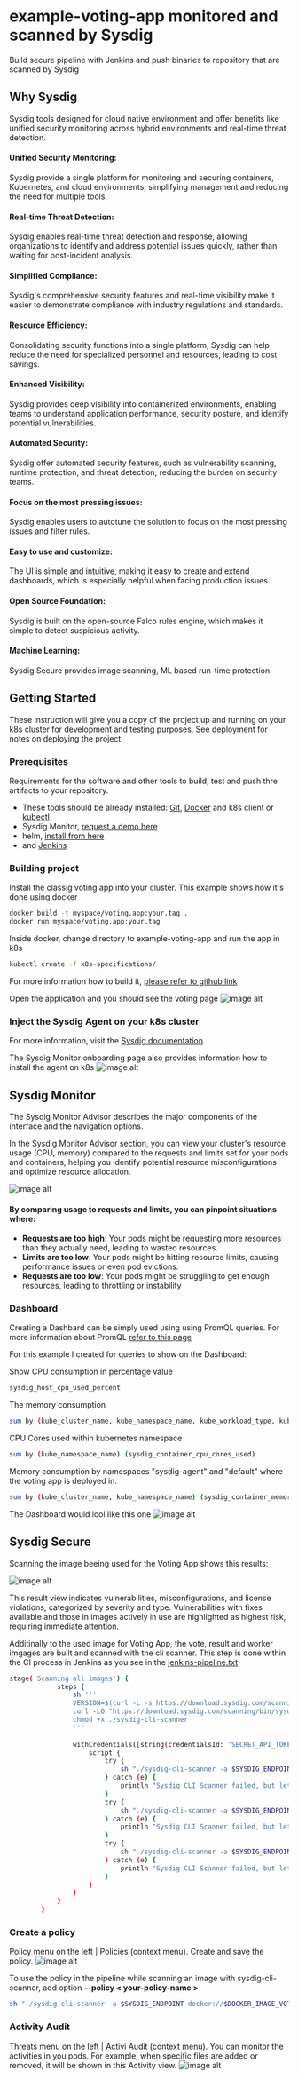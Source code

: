 # example-voting-app monitored and scanned by Sysdig

Build secure pipeline with Jenkins and push binaries to repository that are scanned by Sysdig

## Why Sysdig

Sysdig tools designed for cloud native environment and offer benefits like unified security monitoring across hybrid environments and real-time threat detection.

#### Unified Security Monitoring:
Sysdig provide a single platform for monitoring and securing containers, Kubernetes, and cloud environments, simplifying management and reducing the need for multiple tools.

#### Real-time Threat Detection:
Sysdig enables real-time threat detection and response, allowing organizations to identify and address potential issues quickly, rather than waiting for post-incident analysis.

#### Simplified Compliance:
Sysdig's comprehensive security features and real-time visibility make it easier to demonstrate compliance with industry regulations and standards.

#### Resource Efficiency:
Consolidating security functions into a single platform, Sysdig can help reduce the need for specialized personnel and resources, leading to cost savings.

#### Enhanced Visibility:
Sysdig provides deep visibility into containerized environments, enabling teams to understand application performance, security posture, and identify potential vulnerabilities.

#### Automated Security:
Sysdig offer automated security features, such as vulnerability scanning, runtime protection, and threat detection, reducing the burden on security teams.

#### Focus on the most pressing issues:
Sysdig enables users to autotune the solution to focus on the most pressing issues and filter rules.

#### Easy to use and customize:
The UI is simple and intuitive, making it easy to create and extend dashboards, which is especially helpful when facing production issues.

#### Open Source Foundation:
Sysdig is built on the open-source Falco rules engine, which makes it simple to detect suspicious activity.

#### Machine Learning:
Sysdig Secure provides image scanning, ML based run-time protection.


## Getting Started

These instruction will give you a copy of the project up and running on
your k8s cluster for development and testing purposes. See deployment
for notes on deploying the project.

### Prerequisites

Requirements for the software and other tools to build, test and push thre artifacts to your repository.
- These tools should be already installed: [Git](https://git-scm.com/book/en/v2/Getting-Started-Installing-Git), [Docker](https://docs.docker.com/engine/install/) and k8s client or [kubectl](https://kubernetes.io/docs/tasks/tools/)
- Sysdig Monitor, [request a demo here](https://sysdig.com/z-request-a-demo/)
- helm, [install from here](https://helm.sh/docs/intro/install/)
- and [Jenkins](https://www.jenkins.io/doc/book/installing/)

### Building project

Install the classig voting app into your cluster.
This example shows how it's done using docker
```sh
docker build -t myspace/voting.app:your.tag .
docker run myspace/voting.app:your.tag
```

Inside docker, change directory to example-voting-app and run the app in k8s
```sh
kubectl create -f k8s-specifications/
```

For more information how to build it, [please refer to github link](https://github.com/dockersamples/example-voting-app)

Open the application and you should see the voting page
![image alt](https://github.com/MacMohi/example-voting-app/blob/cef7479ccdb217fdff6e90ea4e719de0cfb20b77/images/vote_cats_dogs.png)


### Inject the Sysdig Agent on your k8s cluster

For more information, visit the [Sysdig documentation](https://docs.sysdig.com/en/sysdig-monitor/kubernetes/).

The Sysdig Monitor onboarding page also provides information how to install the agent on k8s
![image alt](https://github.com/MacMohi/example-voting-app/blob/cc00f007a35eb9c46109844315bdb3be0c679858/images/install_sysdig_agent.png)


## Sysdig Monitor

The Sysdig Monitor Advisor describes the major components of the interface and the navigation options.

In the Sysdig Monitor Advisor section, you can view your cluster's resource usage (CPU, memory) compared to the requests and limits set for your pods and containers, helping you identify potential resource misconfigurations and optimize resource allocation.

![image alt](https://github.com/MacMohi/example-voting-app/blob/1171d438959e4d89f536b398cbddabe898d46fda/images/sysdig_advisor.png)

#### By comparing usage to requests and limits, you can pinpoint situations where: 
- **Requests are too high**: Your pods might be requesting more resources than they actually need, leading to wasted resources.
- **Limits are too low**: Your pods might be hitting resource limits, causing performance issues or even pod evictions.
- **Requests are too low**: Your pods might be struggling to get enough resources, leading to throttling or instability

### Dashboard
Creating a Dashbard can be simply used using using PromQL queries. For more information about PromQL [refer to this page](https://docs.sysdig.com/en/sysdig-monitor/using-promql-query/)

For this example I created for queries to show on the Dashboard:

Show CPU consumption in percentage value
```sh
sysdig_host_cpu_used_percent
```
The memory consumption
```sh
sum by (kube_cluster_name, kube_namespace_name, kube_workload_type, kube_workload_name) (sysdig_container_memory_used_bytes)
```
CPU Cores used within kubernetes namespace
```sh
sum by (kube_namespace_name) (sysdig_container_cpu_cores_used)
```
Memory consumption by namespaces "sysdig-agent" and "default" where the voting app is deployed in.
```sh
sum by (kube_cluster_name, kube_namespace_name) (sysdig_container_memory_used_bytes)
```

The Dashboard would lool like this one
![image alt](https://github.com/MacMohi/example-voting-app/blob/9dde529b910e044f8757be56dd140a834b41e778/images/Dashboard_PromQL.png)

## Sysdig Secure

Scanning the image beeing used for the Voting App shows this results:

![image alt](https://github.com/MacMohi/example-voting-app/blob/5881c0ef8e43d74cd6f70d75b6abfec60f08634e/images/scan-images.png)

This result view indicates vulnerabilities, misconfigurations, and license violations, categorized by severity and type. Vulnerabilities with fixes available and those in images actively in use are highlighted as highest risk, requiring immediate attention.

Additinally to the used image for Voting App, the vote, result and worker imgages are built and scanned with the cli scanner.
This step is done within the CI process in Jenkins as you see in the [jenkins-pipeline.txt](https://github.com/MacMohi/example-voting-app/blob/5881c0ef8e43d74cd6f70d75b6abfec60f08634e/jenkins-pipeline.txt)
```sh
stage('Scanning all images') {
            steps {
                sh '''
                VERSION=$(curl -L -s https://download.sysdig.com/scanning/sysdig-cli-scanner/latest_version.txt)
                curl -LO "https://download.sysdig.com/scanning/bin/sysdig-cli-scanner/${VERSION}/linux/amd64/sysdig-cli-scanner"
                chmod +x ./sysdig-cli-scanner
                '''
                
                withCredentials([string(credentialsId: 'SECRET_API_TOKEN', variable: 'SECURE_API_TOKEN')]) {
                    script {
                        try {
                            sh "./sysdig-cli-scanner -a $SYSDIG_ENDPOINT docker://$DOCKER_IMAGE_VOTE"
                        } catch (e) {
                            println "Sysdig CLI Scanner failed, but let's continue with the whole demonstration: {e}"
                        }
                        try {
                            sh "./sysdig-cli-scanner -a $SYSDIG_ENDPOINT docker://$DOCKER_IMAGE_RESULT"
                        } catch (e) {
                            println "Sysdig CLI Scanner failed, but let's continue with the whole demonstration: {e}"
                        }
                        try {
                            sh "./sysdig-cli-scanner -a $SYSDIG_ENDPOINT docker://$DOCKER_IMAGE_WORKER"
                        } catch (e) {
                            println "Sysdig CLI Scanner failed, but let's continue with the whole demonstration: {e}"
                        }
                    }
                }
            }
        }
```



### Create a policy
Policy menu on the left | Policies (context menu). Create and save the policy.
![image alt](https://github.com/MacMohi/example-voting-app/blob/d7b2bbfe82a1a4f7130d06060d71356741c06699/images/creating-policy.png)

To use the policy in the pipeline while scanning an image with sysdig-cli-scanner, add option **--policy < your-policy-name >**
```sh
sh "./sysdig-cli-scanner -a $SYSDIG_ENDPOINT docker://$DOCKER_IMAGE_VOTE" --policy high-critical-not-fixed-yet
```


### Activity Audit
Threats menu on the left | Activi Audit (context menu). You can monitor the activities in you pods.
For example, when specific files are added or removed, it will be shown in this Activity view.
![image alt](https://github.com/MacMohi/example-voting-app/blob/91047e83e073b9b9c2b4bd989a065dc53f2f16d8/images/forensics-activity.png)
